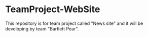 TeamProject-WebSite
===================
This repository is for team project called "News site" and it will be developing by team "Bartlett Pear".
